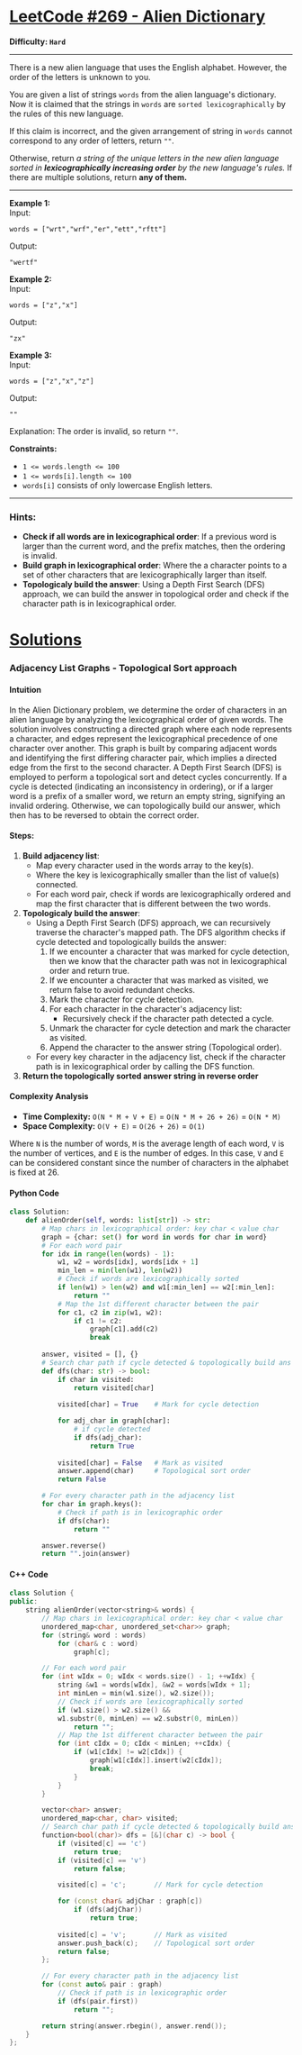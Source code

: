 # [LeetCode #269 - Alien Dictionary](https://leetcode.com/problems/alien-dictionary/)

**Difficulty: `Hard`**

---

There is a new alien language that uses the English alphabet. However, the order of the letters is unknown to you.

You are given a list of strings `words` from the alien language's dictionary. Now it is claimed that the strings in `words` are `sorted lexicographically` by the rules of this new language.

If this claim is incorrect, and the given arrangement of string in `words` cannot correspond to any order of letters, return `""`.

Otherwise, return *a string of the unique letters in the new alien language sorted in* ***lexicographically increasing order*** *by the new language's rules.* If there are multiple solutions, return **any of them.**

---

**Example 1:**  
Input:
```
words = ["wrt","wrf","er","ett","rftt"]
```
Output:
```
"wertf"
```

**Example 2:**  
Input:
```
words = ["z","x"]
```
Output:
```
"zx"
```

**Example 3:**  
Input:
```
words = ["z","x","z"]
```
Output:
```
""
```
Explanation: The order is invalid, so return `""`.

**Constraints:**
- `1 <= words.length <= 100`
- `1 <= words[i].length <= 100`
- `words[i]` consists of only lowercase English letters.

---

### Hints:
- **Check if all words are in lexicographical order**: If a previous word is larger than the current word, and the prefix matches, then the ordering is invalid.
- **Build graph in lexicographical order**: Where the a character points to a set of other characters that are lexicographically larger than itself.
- **Topologicaly build the answer**: Using a Depth First Search (DFS) approach, we can build the answer in topological order and check if the character path is in lexicographical order.

# [Solutions](https://github.com/Reddimus/LeetCode_Notes/tree/main/Graphs/Hard/LC_269-Alien_Dictionary)

### Adjacency List Graphs - Topological Sort approach

#### Intuition
In the Alien Dictionary problem, we determine the order of characters in an alien language by analyzing the lexicographical order of given words. The solution involves constructing a directed graph where each node represents a character, and edges represent the lexicographical precedence of one character over another. This graph is built by comparing adjacent words and identifying the first differing character pair, which implies a directed edge from the first to the second character. A Depth First Search (DFS) is employed to perform a topological sort and detect cycles concurrently. If a cycle is detected (indicating an inconsistency in ordering), or if a larger word is a prefix of a smaller word, we return an empty string, signifying an invalid ordering. Otherwise, we can topologically build our answer, which then has to be reversed to obtain the correct order.

#### Steps:
1. **Build adjacency list**:
    - Map every character used in the words array to the key(s).
    - Where the key is lexicographically smaller than the list of value(s) connected.
    - For each word pair, check if words are lexicographically ordered and map the first character that is different between the two words.
2. **Topologicaly build the answer**:
    - Using a Depth First Search (DFS) approach, we can recursively traverse the character's mapped path. The DFS algorithm checks if cycle detected and topologically builds the answer:
        1. If we encounter a character that was marked for cycle detection, then we know that the character path was not in lexicographical order and return true.
        2. If we encounter a character that was marked as visited, we return false to avoid redundant checks.
        3. Mark the character for cycle detection.
        4. For each character in the character's adjacency list:
            - Recursively check if the character path detected a cycle.
        5. Unmark the character for cycle detection and mark the character as visited.
        6. Append the character to the answer string (Topological order).
    - For every key character in the adjacency list, check if the character path is in lexicographical order by calling the DFS function.
3. **Return the topologically sorted answer string in reverse order**

#### Complexity Analysis
- **Time Complexity:** `O(N * M + V + E)` = `O(N * M + 26 + 26)` = `O(N * M)`
- **Space Complexity:** `O(V + E)` = `O(26 + 26)` = `O(1)`

Where `N` is the number of words, `M` is the average length of each word, `V` is the number of vertices, and `E` is the number of edges. In this case, `V` and `E` can be considered constant since the number of characters in the alphabet is fixed at 26.

#### Python Code
```python
class Solution:
    def alienOrder(self, words: list[str]) -> str:
        # Map chars in lexicographical order: key char < value char
        graph = {char: set() for word in words for char in word}
        # For each word pair
        for idx in range(len(words) - 1):
            w1, w2 = words[idx], words[idx + 1]
            min_len = min(len(w1), len(w2))
            # Check if words are lexicographically sorted
            if len(w1) > len(w2) and w1[:min_len] == w2[:min_len]:
                return ""
            # Map the 1st different character between the pair
            for c1, c2 in zip(w1, w2):
                if c1 != c2:
                    graph[c1].add(c2)
                    break
        
        answer, visited = [], {}
        # Search char path if cycle detected & topologically build ans
        def dfs(char: str) -> bool:
            if char in visited:
                return visited[char]
            
            visited[char] = True    # Mark for cycle detection

            for adj_char in graph[char]:
                # if cycle detected
                if dfs(adj_char):
                    return True
                
            visited[char] = False   # Mark as visited
            answer.append(char)     # Topological sort order
            return False

        # For every character path in the adjacency list
        for char in graph.keys():
            # Check if path is in lexicographic order
            if dfs(char):
                return ""

        answer.reverse()
        return "".join(answer)
```

#### C++ Code
```cpp
class Solution {
public:
    string alienOrder(vector<string>& words) {
        // Map chars in lexicographical order: key char < value char
        unordered_map<char, unordered_set<char>> graph;
        for (string& word : words) 
            for (char& c : word)
                graph[c];

        // For each word pair
        for (int wIdx = 0; wIdx < words.size() - 1; ++wIdx) {
            string &w1 = words[wIdx], &w2 = words[wIdx + 1];
            int minLen = min(w1.size(), w2.size());
            // Check if words are lexicographically sorted
            if (w1.size() > w2.size() && 
            w1.substr(0, minLen) == w2.substr(0, minLen)) 
                return "";
            // Map the 1st different character between the pair
            for (int cIdx = 0; cIdx < minLen; ++cIdx) {
                if (w1[cIdx] != w2[cIdx]) {
                    graph[w1[cIdx]].insert(w2[cIdx]);
                    break;
                }
            }
        }

        vector<char> answer;
        unordered_map<char, char> visited;
        // Search char path if cycle detected & topologically build ans
        function<bool(char)> dfs = [&](char c) -> bool {
            if (visited[c] == 'c')
                return true;
            if (visited[c] == 'v')
                return false;

            visited[c] = 'c';       // Mark for cycle detection

            for (const char& adjChar : graph[c])
                if (dfs(adjChar))
                    return true;
            
            visited[c] = 'v';       // Mark as visited
            answer.push_back(c);    // Topological sort order
            return false;
        };

        // For every character path in the adjacency list
        for (const auto& pair : graph) 
            // Check if path is in lexicographic order
            if (dfs(pair.first))
                return "";

        return string(answer.rbegin(), answer.rend());
    }
};
```
